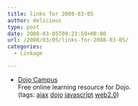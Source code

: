 ```yaml
---
title: links for 2008-03-05
author: delicious
type: post
date: 2008-03-05T09:23:59+00:00
url: /2008/03/05/links-for-2008-03-05/
categories:
  - Linkage

---
```

  * <div>
      <a href="http://dojocampus.org/">Dojo Campus</a>
    </div>
    
    <div>
      Free online learning resource for Dojo.
    </div>
    
    <div>
      (tags: <a href="http://del.icio.us/tazzzzz/ajax">ajax</a> <a href="http://del.icio.us/tazzzzz/dojo">dojo</a> <a href="http://del.icio.us/tazzzzz/javascript">javascript</a> <a href="http://del.icio.us/tazzzzz/web2.0">web2.0</a>)
    </div>